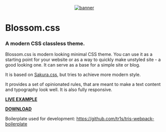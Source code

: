 <p align="center">
  <a href="https://blossom-css.netlify.com">
    <img alt="banner" src="https://images2.imgbox.com/33/37/hCForNLZ_o.png"/>
  </a>
</p>

# Blossom.css
### A modern CSS classless theme.

Blossom.css is modern looking minimal CSS theme. You can use it as a starting point for your website or as a way to quickly make unstyled site - a good looking one. It can serve as a base for a simple site or blog.

It is based on [Sakura.css](https://github.com/oxalorg/sakura), but tries to achieve more modern style.

It provides a set of opinionated rules, that are meant to make a text content and typography look well. It is also fully responsive.


**[LIVE EXAMPLE](https://blossom-css.netlify.com)**

**[DOWNLOAD](https://raw.githubusercontent.com/jakubslowik/blossom-dist/master/blossom.css)**

Boilerplate used for development: https://github.com/tr1s/tris-webpack-boilerplate
